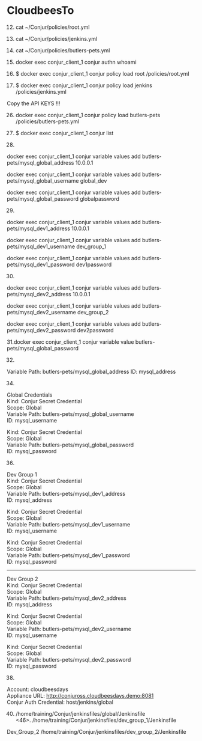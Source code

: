 # CloudbeesTo

12. cat ~/Conjur/policies/root.yml
13. cat ~/Conjur/policies/jenkins.yml
14.	cat ~/Conjur/policies/butlers-pets.yml
15. docker exec conjur_client_1 conjur authn whoami

16. $ docker exec conjur_client_1 conjur policy load root /policies/root.yml
17. $ docker exec conjur_client_1 conjur policy load jenkins /policies/jenkins.yml

Copy the API KEYS !!!

26. docker exec conjur_client_1 conjur policy load butlers-pets /policies/butlers-pets.yml

27. $ docker exec conjur_client_1 conjur list

28.
docker exec conjur_client_1 conjur variable values add butlers-pets/mysql_global_address 10.0.0.1

docker exec conjur_client_1 conjur variable values add butlers-pets/mysql_global_username global_dev

docker exec conjur_client_1 conjur variable values add butlers-pets/mysql_global_password globalpassword

29.
docker exec conjur_client_1 conjur variable values add butlers-pets/mysql_dev1_address 10.0.0.1

docker exec conjur_client_1 conjur variable values add butlers-pets/mysql_dev1_username dev_group_1

docker exec conjur_client_1 conjur variable values add butlers-pets/mysql_dev1_password dev1password

30.
docker exec conjur_client_1 conjur variable values add butlers-pets/mysql_dev2_address 10.0.0.1

docker exec conjur_client_1 conjur variable values add butlers-pets/mysql_dev2_username dev_group_2

docker exec conjur_client_1 conjur variable values add butlers-pets/mysql_dev2_password dev2password

31.docker exec conjur_client_1 conjur variable value butlers-pets/mysql_global_password

32.
Variable Path: butlers-pets/mysql_global_address
ID: mysql_address

34.
Global Credentials<br>
Kind: Conjur Secret Credential<br>
Scope: Global<br>
Variable Path: butlers-pets/mysql_global_username<br>
ID: mysql_username<br>

Kind: Conjur Secret Credential<br>
Scope: Global<br>
Variable Path: butlers-pets/mysql_global_password<br>
ID: mysql_password<br>

36.
Dev Group 1<br>
Kind: Conjur Secret Credential<br>
Scope: Global<br>
Variable Path: butlers-pets/mysql_dev1_address<br>
ID: mysql_address<br>

Kind: Conjur Secret Credential<br>
Scope: Global<br>
Variable Path: butlers-pets/mysql_dev1_username<br>
ID: mysql_username<br>

Kind: Conjur Secret Credential<br>
Scope: Global<br>
Variable Path: butlers-pets/mysql_dev1_password<br>
ID: mysql_password<br>

----------------------------------------------------

Dev Group 2<br>
Kind: Conjur Secret Credential<br>
Scope: Global<br>
Variable Path: butlers-pets/mysql_dev2_address<br>
ID: mysql_address<br>

Kind: Conjur Secret Credential<br>
Scope: Global<br>
Variable Path: butlers-pets/mysql_dev2_username<br>
ID: mysql_username<br>

Kind: Conjur Secret Credential<br>
Scope: Global<br>
Variable Path: butlers-pets/mysql_dev2_password<br>
ID: mysql_password<br>


38.
Account:			cloudbeesdays<br>
Appliance URL:		http://conjuross.cloudbeesdays.demo:8081<br>
Conjur Auth Credential:	host/jenkins/global<br>

40. /home/training/Conjur/jenkinsfiles/global/Jenkinsfile<br>
<46>. /home/training/Conjur/jenkinsfiles/dev_group_1/Jenkinsfile

Dev_Group_2 /home/training/Conjur/jenkinsfiles/dev_group_2/Jenkinsfile
